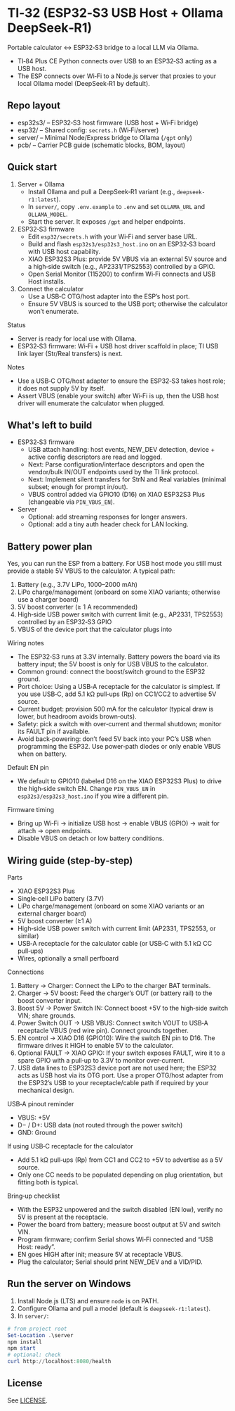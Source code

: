 # TI‑32 (ESP32‑S3 USB Host + Ollama DeepSeek‑R1)

Portable calculator ↔ ESP32‑S3 bridge to a local LLM via Ollama.

- TI‑84 Plus CE Python connects over USB to an ESP32‑S3 acting as a USB host.
- The ESP connects over Wi‑Fi to a Node.js server that proxies to your local Ollama model (DeepSeek‑R1 by default).

## Repo layout

- esp32s3/ – ESP32‑S3 host firmware (USB host + Wi‑Fi bridge)
- esp32/ – Shared config: `secrets.h` (Wi‑Fi/server)
- server/ – Minimal Node/Express bridge to Ollama (`/gpt` only)
- pcb/ – Carrier PCB guide (schematic blocks, BOM, layout)

## Quick start

1) Server + Ollama
   - Install Ollama and pull a DeepSeek‑R1 variant (e.g., `deepseek-r1:latest`).
   - In `server/`, copy `.env.example` to `.env` and set `OLLAMA_URL` and `OLLAMA_MODEL`.
   - Start the server. It exposes `/gpt` and helper endpoints.
2) ESP32‑S3 firmware
   - Edit `esp32/secrets.h` with your Wi‑Fi and server base URL.
   - Build and flash `esp32s3/esp32s3_host.ino` on an ESP32‑S3 board with USB host capability.
   - XIAO ESP32S3 Plus: provide 5V VBUS via an external 5V source and a high‑side switch (e.g., AP2331/TPS2553) controlled by a GPIO.
   - Open Serial Monitor (115200) to confirm Wi‑Fi connects and USB Host installs.
3) Connect the calculator
   - Use a USB‑C OTG/host adapter into the ESP’s host port.
   - Ensure 5V VBUS is sourced to the USB port; otherwise the calculator won’t enumerate.

Status
- Server is ready for local use with Ollama.
- ESP32‑S3 firmware: Wi‑Fi + USB host driver scaffold in place; TI USB link layer (Str/Real transfers) is next.

Notes
- Use a USB‑C OTG/host adapter to ensure the ESP32‑S3 takes host role; it does not supply 5V by itself.
- Assert VBUS (enable your switch) after Wi‑Fi is up, then the USB host driver will enumerate the calculator when plugged.

## What's left to build

- ESP32‑S3 firmware
   - USB attach handling: host events, NEW_DEV detection, device + active config descriptors are read and logged.
   - Next: Parse configuration/interface descriptors and open the vendor/bulk IN/OUT endpoints used by the TI link protocol.
   - Next: Implement silent transfers for StrN and Real variables (minimal subset; enough for prompt in/out).
   - VBUS control added via GPIO10 (D16) on XIAO ESP32S3 Plus (changeable via `PIN_VBUS_EN`).
- Server
   - Optional: add streaming responses for longer answers.
   - Optional: add a tiny auth header check for LAN locking.

## Battery power plan

Yes, you can run the ESP from a battery. For USB host mode you still must provide a stable 5V VBUS to the calculator. A typical path:

1) Battery (e.g., 3.7V LiPo, 1000–2000 mAh)
2) LiPo charge/management (onboard on some XIAO variants; otherwise use a charger board)
3) 5V boost converter (≥ 1 A recommended)
4) High‑side USB power switch with current limit (e.g., AP2331, TPS2553) controlled by an ESP32‑S3 GPIO
5) VBUS of the device port that the calculator plugs into

Wiring notes
- The ESP32‑S3 runs at 3.3V internally. Battery powers the board via its battery input; the 5V boost is only for USB VBUS to the calculator.
- Common ground: connect the boost/switch ground to the ESP32 ground.
- Port choice: Using a USB‑A receptacle for the calculator is simplest. If you use USB‑C, add 5.1 kΩ pull‑ups (Rp) on CC1/CC2 to advertise 5V source.
- Current budget: provision 500 mA for the calculator (typical draw is lower, but headroom avoids brown‑outs).
- Safety: pick a switch with over‑current and thermal shutdown; monitor its FAULT pin if available.
- Avoid back‑powering: don’t feed 5V back into your PC’s USB when programming the ESP32. Use power‑path diodes or only enable VBUS when on battery.

Default EN pin
- We default to GPIO10 (labeled D16 on the XIAO ESP32S3 Plus) to drive the high‑side switch EN. Change `PIN_VBUS_EN` in `esp32s3/esp32s3_host.ino` if you wire a different pin.

Firmware timing
- Bring up Wi‑Fi → initialize USB host → enable VBUS (GPIO) → wait for attach → open endpoints.
- Disable VBUS on detach or low battery conditions.

## Wiring guide (step‑by‑step)

Parts
- XIAO ESP32S3 Plus
- Single‑cell LiPo battery (3.7V)
- LiPo charge/management (onboard on some XIAO variants or an external charger board)
- 5V boost converter (≥1 A)
- High‑side USB power switch with current limit (AP2331, TPS2553, or similar)
- USB‑A receptacle for the calculator cable (or USB‑C with 5.1 kΩ CC pull‑ups)
- Wires, optionally a small perfboard

Connections
1) Battery → Charger: Connect the LiPo to the charger BAT terminals.
2) Charger → 5V boost: Feed the charger’s OUT (or battery rail) to the boost converter input.
3) Boost 5V → Power Switch IN: Connect boost +5V to the high‑side switch VIN; share grounds.
4) Power Switch OUT → USB VBUS: Connect switch VOUT to USB‑A receptacle VBUS (red wire pin). Connect grounds together.
5) EN control → XIAO D16 (GPIO10): Wire the switch EN pin to D16. The firmware drives it HIGH to enable 5V to the calculator.
6) Optional FAULT → XIAO GPIO: If your switch exposes FAULT, wire it to a spare GPIO with a pull‑up to 3.3V to monitor over‑current.
7) USB data lines to ESP32S3 device port are not used here; the ESP32 acts as USB host via its OTG port. Use a proper OTG/host adapter from the ESP32’s USB to your receptacle/cable path if required by your mechanical design.

USB‑A pinout reminder
- VBUS: +5V
- D− / D+: USB data (not routed through the power switch)
- GND: Ground

If using USB‑C receptacle for the calculator
- Add 5.1 kΩ pull‑ups (Rp) from CC1 and CC2 to +5V to advertise as a 5V source.
- Only one CC needs to be populated depending on plug orientation, but fitting both is typical.

Bring‑up checklist
- With the ESP32 unpowered and the switch disabled (EN low), verify no 5V is present at the receptacle.
- Power the board from battery; measure boost output at 5V and switch VIN.
- Program firmware; confirm Serial shows Wi‑Fi connected and “USB Host: ready”.
- EN goes HIGH after init; measure 5V at receptacle VBUS.
- Plug the calculator; Serial should print NEW_DEV and a VID/PID.

## Run the server on Windows

1) Install Node.js (LTS) and ensure `node` is on PATH.
2) Configure Ollama and pull a model (default is `deepseek-r1:latest`).
3) In `server/`:

```powershell
# from project root
Set-Location .\server
npm install
npm start
# optional: check
curl http://localhost:8080/health
```

## License

See [LICENSE](./LICENSE).
